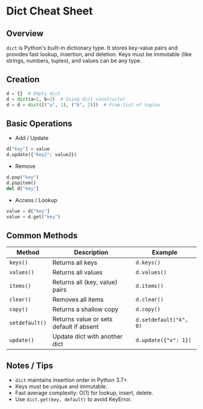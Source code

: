 # Dict Cheat Sheet

## Overview
`dict` is Python's built-in dictionary type. It stores key-value pairs and provides fast lookup, insertion, and deletion. Keys must be immutable (like strings, numbers, tuples), and values can be any type.

## Creation
```python
d = {}  # Empty dict
d = dict(a=1, b=2)  # Using dict constructor
d = d = dict([("a", 1), ("b", 2)])  # From list of tuples
```

## Basic Operations

- Add / Update
```python
d["key"] = value
d.update({"key2": value2})
```
- Remove
```python
d.pop("key")
d.popitem()
del d["key"]
```
- Access / Lookup
```python
value = d["key"]
value = d.get("key")
```

## Common Methods
| Method         | Description                             | Example                |
| -------------- | --------------------------------------- | ---------------------- |
| `keys()`       | Returns all keys                        | `d.keys()`             |
| `values()`     | Returns all values                      | `d.values()`           |
| `items()`      | Returns all (key, value) pairs          | `d.items()`            |
| `clear()`      | Removes all items                       | `d.clear()`            |
| `copy()`       | Returns a shallow copy                  | `d.copy()`             |
| `setdefault()` | Returns value or sets default if absent | `d.setdefault("k", 0)` |
| `update()`     | Update dict with another dict           | `d.update({"x": 1})`   |

## Notes / Tips

- `dict` maintains insertion order in Python 3.7+.
- Keys must be unique and immutable.
- Fast average complexity: O(1) for lookup, insert, delete.
- Use `dict.get(key, default)` to avoid KeyError.